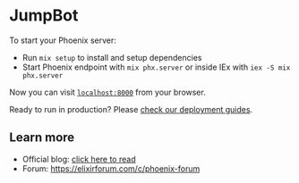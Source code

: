 # JumpBot

To start your Phoenix server:

- Run `mix setup` to install and setup dependencies
- Start Phoenix endpoint with `mix phx.server` or inside IEx with `iex -S mix phx.server`

Now you can visit [`localhost:8000`](http://localhost:8000) from your browser.

Ready to run in production? Please [check our deployment guides](https://hexdocs.pm/phoenix/deployment.html).

## Learn more

- Official blog: [click here to read](https://dev.to/i_am_abhaysalvi/build-your-own-github-ci-automation-for-code-reviews-using-elixir-and-gemini-3746)
- Forum: https://elixirforum.com/c/phoenix-forum
